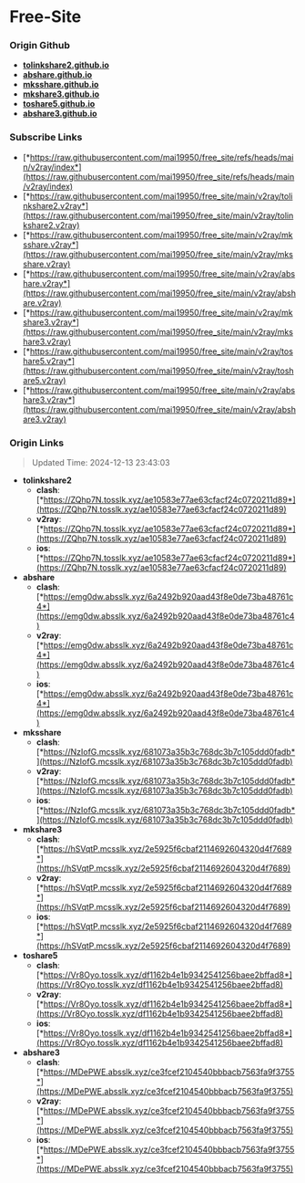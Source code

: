 # Free-Site

### Origin Github

- [**tolinkshare2.github.io**](https://github.com/tolinkshare2/tolinkshare2.github.io)
- [**abshare.github.io**](https://github.com/abshare/abshare.github.io)
- [**mksshare.github.io**](https://github.com/mksshare/mksshare.github.io)
- [**mkshare3.github.io**](https://github.com/mkshare3/mkshare3.github.io)
- [**toshare5.github.io**](https://github.com/toshare5/toshare5.github.io)
- [**abshare3.github.io**](https://github.com/abshare3/abshare3.github.io)

### Subscribe Links

- [*https://raw.githubusercontent.com/mai19950/free_site/refs/heads/main/v2ray/index*](https://raw.githubusercontent.com/mai19950/free_site/refs/heads/main/v2ray/index)
- [*https://raw.githubusercontent.com/mai19950/free_site/main/v2ray/tolinkshare2.v2ray*](https://raw.githubusercontent.com/mai19950/free_site/main/v2ray/tolinkshare2.v2ray)
- [*https://raw.githubusercontent.com/mai19950/free_site/main/v2ray/mksshare.v2ray*](https://raw.githubusercontent.com/mai19950/free_site/main/v2ray/mksshare.v2ray)
- [*https://raw.githubusercontent.com/mai19950/free_site/main/v2ray/abshare.v2ray*](https://raw.githubusercontent.com/mai19950/free_site/main/v2ray/abshare.v2ray)
- [*https://raw.githubusercontent.com/mai19950/free_site/main/v2ray/mkshare3.v2ray*](https://raw.githubusercontent.com/mai19950/free_site/main/v2ray/mkshare3.v2ray)
- [*https://raw.githubusercontent.com/mai19950/free_site/main/v2ray/toshare5.v2ray*](https://raw.githubusercontent.com/mai19950/free_site/main/v2ray/toshare5.v2ray)
- [*https://raw.githubusercontent.com/mai19950/free_site/main/v2ray/abshare3.v2ray*](https://raw.githubusercontent.com/mai19950/free_site/main/v2ray/abshare3.v2ray)

### Origin Links

> Updated Time: 2024-12-13 23:43:03

- **tolinkshare2**
  - **clash**: [*https://ZQhp7N.tosslk.xyz/ae10583e77ae63cfacf24c0720211d89*](https://ZQhp7N.tosslk.xyz/ae10583e77ae63cfacf24c0720211d89)
  - **v2ray**: [*https://ZQhp7N.tosslk.xyz/ae10583e77ae63cfacf24c0720211d89*](https://ZQhp7N.tosslk.xyz/ae10583e77ae63cfacf24c0720211d89)
  - **ios**: [*https://ZQhp7N.tosslk.xyz/ae10583e77ae63cfacf24c0720211d89*](https://ZQhp7N.tosslk.xyz/ae10583e77ae63cfacf24c0720211d89)
- **abshare**
  - **clash**: [*https://emg0dw.absslk.xyz/6a2492b920aad43f8e0de73ba48761c4*](https://emg0dw.absslk.xyz/6a2492b920aad43f8e0de73ba48761c4)
  - **v2ray**: [*https://emg0dw.absslk.xyz/6a2492b920aad43f8e0de73ba48761c4*](https://emg0dw.absslk.xyz/6a2492b920aad43f8e0de73ba48761c4)
  - **ios**: [*https://emg0dw.absslk.xyz/6a2492b920aad43f8e0de73ba48761c4*](https://emg0dw.absslk.xyz/6a2492b920aad43f8e0de73ba48761c4)
- **mksshare**
  - **clash**: [*https://NzIofG.mcsslk.xyz/681073a35b3c768dc3b7c105ddd0fadb*](https://NzIofG.mcsslk.xyz/681073a35b3c768dc3b7c105ddd0fadb)
  - **v2ray**: [*https://NzIofG.mcsslk.xyz/681073a35b3c768dc3b7c105ddd0fadb*](https://NzIofG.mcsslk.xyz/681073a35b3c768dc3b7c105ddd0fadb)
  - **ios**: [*https://NzIofG.mcsslk.xyz/681073a35b3c768dc3b7c105ddd0fadb*](https://NzIofG.mcsslk.xyz/681073a35b3c768dc3b7c105ddd0fadb)
- **mkshare3**
  - **clash**: [*https://hSVqtP.mcsslk.xyz/2e5925f6cbaf2114692604320d4f7689*](https://hSVqtP.mcsslk.xyz/2e5925f6cbaf2114692604320d4f7689)
  - **v2ray**: [*https://hSVqtP.mcsslk.xyz/2e5925f6cbaf2114692604320d4f7689*](https://hSVqtP.mcsslk.xyz/2e5925f6cbaf2114692604320d4f7689)
  - **ios**: [*https://hSVqtP.mcsslk.xyz/2e5925f6cbaf2114692604320d4f7689*](https://hSVqtP.mcsslk.xyz/2e5925f6cbaf2114692604320d4f7689)
- **toshare5**
  - **clash**: [*https://Vr8Oyo.tosslk.xyz/df1162b4e1b9342541256baee2bffad8*](https://Vr8Oyo.tosslk.xyz/df1162b4e1b9342541256baee2bffad8)
  - **v2ray**: [*https://Vr8Oyo.tosslk.xyz/df1162b4e1b9342541256baee2bffad8*](https://Vr8Oyo.tosslk.xyz/df1162b4e1b9342541256baee2bffad8)
  - **ios**: [*https://Vr8Oyo.tosslk.xyz/df1162b4e1b9342541256baee2bffad8*](https://Vr8Oyo.tosslk.xyz/df1162b4e1b9342541256baee2bffad8)
- **abshare3**
  - **clash**: [*https://MDePWE.absslk.xyz/ce3fcef2104540bbbacb7563fa9f3755*](https://MDePWE.absslk.xyz/ce3fcef2104540bbbacb7563fa9f3755)
  - **v2ray**: [*https://MDePWE.absslk.xyz/ce3fcef2104540bbbacb7563fa9f3755*](https://MDePWE.absslk.xyz/ce3fcef2104540bbbacb7563fa9f3755)
  - **ios**: [*https://MDePWE.absslk.xyz/ce3fcef2104540bbbacb7563fa9f3755*](https://MDePWE.absslk.xyz/ce3fcef2104540bbbacb7563fa9f3755)

